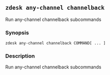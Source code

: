 ## `zdesk any-channel channelback`

Run any-channel channelback subcommands

### Synopsis

    zdesk any-channel channelback COMMAND[ ... ]

### Description

Run any-channel channelback subcommands

